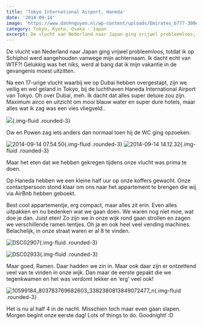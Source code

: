 ```yaml
---
title: 'Tokyo International Airport, Haneda'
date: '2014-09-14'
image: 'https://www.danhnguyen.nl/wp-content/uploads/Emirates_b777-300er_a6-ebm_arp-1.jpg'
category: Tokyo, Kyoto, Osaka - Japan
excerpt: De vlucht van Nederland naar Japan ging vrijwel probleemloos, totdat ik op Schiphol werd aangehouden vanwege mijn achternaam. Ik dacht echt...
---
```


De vlucht van Nederland naar Japan ging vrijwel probleemloos, totdat ik op Schiphol werd aangehouden vanwege mijn achternaam. Ik dacht echt van WTF?! Gelukkig was het niks, werd al bang dat ik mijn vakantie in de gevangenis moest uitzitten.

Na een 17-urige vlucht waarbij we op Dubai hebben overgestapt, zijn we veilig en wel geland in Tokyo, bij de luchthaven Haneda International Airport van Tokyo. Oh over Dubai, meh. Ik dacht dat alles super deluxe zou zijn. Maximum airco en uitzicht om mooi blauw water en super dure hotels, maar alles wat ik zag was een vies vliegveld..

![](https://www.danhnguyen.nl/wp-content/uploads/2014-09-13-e1410801850618.jpg){.img-fluid .rounded-3}

Ow en Powen zag iets anders dan normaal toen hij de WC ging opzoeken.

![2014-09-14 07.54.50](https://www.danhnguyen.nl/wp-content/uploads/2014-09-14-07.54.50.jpg){.img-fluid .rounded-3} ![2014-09-14 14.12.32](https://www.danhnguyen.nl/wp-content/uploads/2014-09-14-14.12.32.jpg){.img-fluid .rounded-3}

Maar het eten dat we hebben gekregen tijdens onze vlucht was prima te doen.

Op Haneda hebben we een kleine half uur op onze koffers gewacht. Onze contactpersoon stond klaar om ons naar het appartement te brengen die wij via AirBnb hebben geboekt.

Best cool appartementje, erg compact, maar alles zit erin. Even alles uitpakken en nu bedenken wat we gaan doen. We waren nog niet moe, wat doe je dan. Juist eten! Zo zijn we in onze wijk rond gaan strollen en zagen we verschillende ramen tentjes. Oh ja en ook heel veel vending machines. Belachelijk, in onze straat waren er al 8 te vinden.

![DSC02907](https://www.danhnguyen.nl/wp-content/uploads/DSC02907-1024x575.jpg){.img-fluid .rounded-3}

![DSC02933](https://www.danhnguyen.nl/wp-content/uploads/DSC02933-1024x575.jpg){.img-fluid .rounded-3}

Maar goed, Ramen. Daar hadden we zin in. Maar ook daar zijn er ontzettend veel van te vinden in onze wijk. Dan maar de eerste gepakt die we tegenkwamen en het was verdomt lekker en 'erg' veel ook!

![10599184_803783769682603_3382380813849072477_n](https://www.danhnguyen.nl/wp-content/uploads/10599184_803783769682603_3382380813849072477_n1.jpg){.img-fluid .rounded-3}

Het is nu al half 4 in de nacht. Misschien toch maar even gaan slapen. Morgen begint onze eerste dag! Lots of things to do. Goodnight! :D
